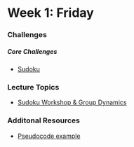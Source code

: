 # Week 1:  Friday

### Challenges
##### Core Challenges
- [Sudoku](../../../../sudoku-challenge)


### Lecture Topics
- [Sudoku Workshop & Group Dynamics](../resources/lectures.md#sudoku-workshop)


### Additonal Resources
- [Pseudocode example](https://gist.github.com/EdConnell/e3cb975d060cdeae68eb)
